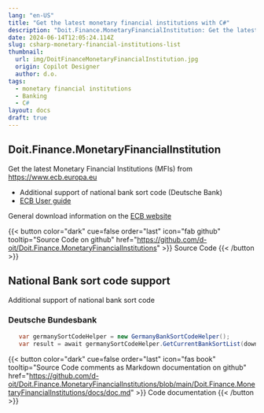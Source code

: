 ```yaml
---
lang: "en-US"
title: "Get the latest monetary financial institutions with C#"
description: "Doit.Finance.MonetaryFinancialInstitution: Get the latest monetary financial institutions with C#"
date: 2024-06-14T12:05:24.114Z
slug: csharp-monetary-financial-institutions-list
thumbnail:
  url: img/DoitFinanceMonetaryFinancialInstitution.jpg
  origin: Copilot Designer
  author: d.o.
tags:
  - monetary financial institutions
  - Banking
  - C#  
layout: docs 
draft: true 
---
```

## Doit.Finance.MonetaryFinancialInstitution

Get the latest Monetary Financial Institutions (MFIs) from https://www.ecb.europa.eu

- Additional support of national bank sort code (Deutsche Bank)
- [ECB User guide](https://www.ecb.europa.eu/stats/financial_corporations/list_of_financial_institutions/html/mfi_userguide.en.html)  

General download information on the  [ECB website](https://www.ecb.europa.eu/stats/financial_corporations/list_of_financial_institutions/html/elegass.en.html)  

{{< button color="dark" cue=false order="last" icon="fab github" tooltip="Source Code on github" href="https://github.com/d-oit/Doit.Finance.MonetaryFinancialInstitutions" >}}
    Source Code
{{< /button >}}

## National Bank sort code support

Additional support of national bank sort code

### Deutsche Bundesbank

```csharp
   var germanySortCodeHelper = new GermanyBankSortCodeHelper();
   var result = await germanySortCodeHelper.GetCurrentBankSortList(download: true);
```

{{< button color="dark" cue=false order="last" icon="fas book" tooltip="Source Code comments as Markdown documentation on github" href="https://github.com/d-oit/Doit.Finance.MonetaryFinancialInstitutions/blob/main/Doit.Finance.MonetaryFinancialInstitutions/docs/doc.md" >}}
    Code documentation
{{< /button >}}
